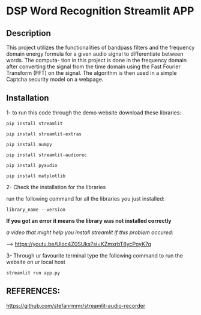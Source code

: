 # DSP Word Recognition Streamlit APP
## Description
This project utilizes the functionalities of bandpass filters and the frequency domain energy formula for a given audio signal to differentiate between words. The computa- tion in this project is done in the frequency domain after converting the signal from the time domain using the Fast Fourier Transform (FFT) on the signal. The algorithm is then used in a simple Captcha security model on a webpage.

## Installation
1- to run this code through the demo website download these libraries:

`pip install streamlit`

`pip install streamlit-extras`

`pip install numpy`

`pip install streamlit-audiorec`

`pip install pyaudio`

`pip install matplotlib`

2- Check the installation for the libraries
   
run the following command for all the libraries you just installed:
   
`library_name --version`
   
**If you got an error it means the library was not installed correctly**
   
*a video that might help you install streamlit if this problem occured:*
   
--> https://youtu.be/Uloc4Z0SUks?si=KZmxrbT8ycPoyK7q

3- Through ur favourite terminal type the following command to run the website on ur local host

`streamlit run app.py`

## REFERENCES:
https://github.com/stefanrmmr/streamlit-audio-recorder
